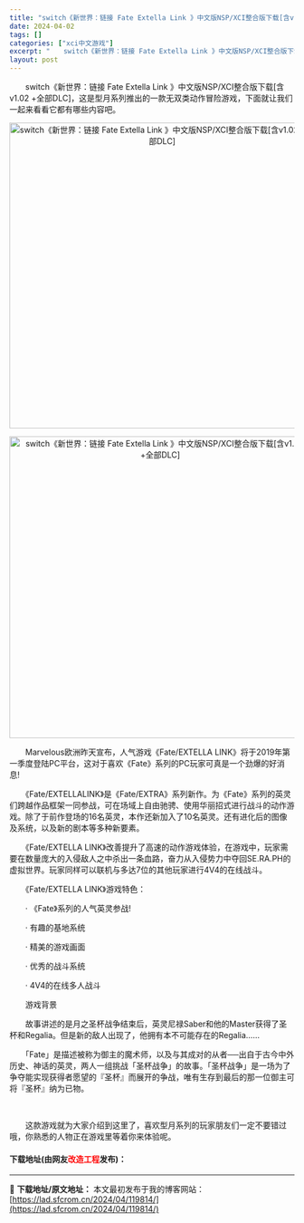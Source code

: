 ```yaml
---
title: "switch《新世界：链接 Fate Extella Link 》中文版NSP/XCI整合版下载[含v1.02 +全部DLC]"
date: 2024-04-02
tags: []
categories: ["xci中文游戏"]
excerpt: "　　switch《新世界：链接 Fate Extella Link 》中文版NSP/XCI整合版下载[含v1.02 +全部DLC]，这是型月系列推出的一款无双类动作冒险游戏，下面就让我们一起来看看它都有哪些内容吧。 　　Marvelous欧洲昨天宣布，人气游戏《Fate/EXTELLA LINK》将&hellip;"
layout: post
---
```


 <p>　　switch《新世界：链接 Fate Extella Link 》中文版NSP/XCI整合版下载[含v1.02 +全部DLC]，这是型月系列推出的一款无双类动作冒险游戏，下面就让我们一起来看看它都有哪些内容吧。</p> <p align="center"><img border="0" src="https://lad.sfcrom.cn/wp-content/uploads/2024/04/20240401_660b42870575b.webp" width="540" alt="switch《新世界：链接 Fate Extella Link 》中文版NSP/XCI整合版下载[含v1.02 +全部DLC]" /></p> <p align="center"><img border="0" src="https://lad.sfcrom.cn/wp-content/uploads/2024/04/20240401_660b42876e8c5.webp" width="533" alt="switch《新世界：链接 Fate Extella Link 》中文版NSP/XCI整合版下载[含v1.02 +全部DLC]" /></p> <p>　　Marvelous欧洲昨天宣布，人气游戏《Fate/EXTELLA LINK》将于2019年第一季度登陆PC平台，这对于喜欢《Fate》系列的PC玩家可真是一个劲爆的好消息!</p> <p>　　《Fate/EXTELLALINK》是《Fate/EXTRA》系列新作。为《Fate》系列的英灵们跨越作品框架一同参战，可在场域上自由驰骋、使用华丽招式进行战斗的动作游戏。除了于前作登场的16名英灵，本作还新加入了10名英灵。还有进化后的图像及系统，以及新的剧本等多种新要素。</p> <p>　　《Fate/EXTELLA LINK》改善提升了高速的动作游戏体验，在游戏中，玩家需要在数量庞大的入侵敌人之中杀出一条血路，奋力从入侵势力中夺回SE.RA.PH的虚拟世界。玩家同样可以联机与多达7位的其他玩家进行4V4的在线战斗。</p> <p>　　《Fate/EXTELLA LINK》游戏特色：</p> <p>　　&middot; 《Fate》系列的人气英灵参战!</p> <p>　　&middot; 有趣的基地系统</p> <p>　　&middot; 精美的游戏画面</p> <p>　　&middot; 优秀的战斗系统</p> <p>　　&middot; 4V4的在线多人战斗</p> <p>　　游戏背景</p> <p>　　故事讲述的是月之圣杯战争结束后，英灵尼禄Saber和他的Master获得了圣杯和Regalia。但是新的敌人出现了，他拥有本不可能存在的Regalia&hellip;&hellip;</p> <p>　　「Fate」是描述被称为御主的魔术师，以及与其成对的从者──出自于古今中外历史、神话的英灵，两人一组挑战「圣杯战争」的故事。「圣杯战争」是一场为了争夺能实现获得者愿望的『圣杯』而展开的争战，唯有生存到最后的那一位御主可将『圣杯』纳为已物。</p> <p>&nbsp;</p> <p>　　这款游戏就为大家介绍到这里了，喜欢型月系列的玩家朋友们一定不要错过哦，你熟悉的人物正在游戏里等着你来体验呢。</p> <p><h4>下载地址(由网友<font color="red">改造工程</font>发布)：</h4></p> 

---
📖 **下载地址/原文地址：** 本文最初发布于我的博客网站：[https://lad.sfcrom.cn/2024/04/119814/](https://lad.sfcrom.cn/2024/04/119814/)
